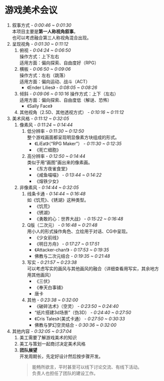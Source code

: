 # 游戏美术会议

1. 叙事方式 - *0:00:46 ~ 0:01:30*  
   本项目主要是**第一人称视角叙事**。  
   也可以考虑融合第三人称视角混合出现。
2. 呈现视角 - *0:01:30 ~ 0:11:12*
   1. 俯视 - *0:04:24 ~ 0:06:50*  
      操作方式：上下左右  
      适用方面：偏向探索、自由度好（RPG）
   2. 横板 - *0:06:50 ~ 0:09:06*  
      操作方式：左右（跳落）  
      适用方面：偏向运动、战斗（ACT）
      * 《Ender Lilies》 - *0:08:05 ~ 0:08:26*
   3. 倾斜 - *0:09:06 ~ 0:10:16*
      操作方式：上下（左右）  
      适用方面：偏向探索、自由度低（解谜、恐怖）
      * 《Sally Face》
   4. 其他视角（2.5D、其他透视方式） - *0:10:16 ~ 0:11:12*
3. 美术风格 - *0:11:12 ~ 0:32:05*
   1. 像素风 - *0:11:24 ~ 0:14:44*
      1. 低分辨率 - *0:11:30 ~ 0:12:50*  
         整个游戏画面都呈现明显像素方块组成的形式。
         * 《LiEat》（“RPG Maker”） - *0:11:30 ~ 0:12:35*
         * 《死亡细胞》
      2. 高分辨率 - *0:12:50 ~ 0:14:44*  
         类似于用“画图”画出来的像素画。
         * 《东方夜雀食堂》
         * 《咸鱼喵喵》 - *0:13:44 ~ 0:14:22*
         * 《熔铁少女》
   2. 非像素风 - *0:14:44 ~ 0:32:05*
      1. 线条卡通 - *0:14:44 ~ 0:16:48*  
         如《饥荒》、《锈湖》这种类型。
         * 《饥荒》
         * 《锈湖》
         * 《勇敢的心：世界大战》 - *0:15:22 ~ 0:16:48*
      2. Q版（二次元） - *0:16:48 ~ 0:21:48*  
         用小人的形式操作角色、立绘用于对话、CG中呈现。
         * 《少女前线》
         * 《明日方舟》 - *0:17:27 ~ 0:17:51*
         * 《Attacker-chan!》 - *0:17:53 ~ 0:19:35*
         * 佛教与二次元结合 - *0:19:35 ~ 0:21:48*
      3. 写实 - *0:21:57 ~ 0:23:38*  
         可以考虑写实的画风与其他画风的融合（详细查看用写实，其余地方用其他画风）
         * 《三伏》
         * 《奉天白事铺》
         * 唐卡
      4. 其他 - *0:23:38 ~ 0:32:00*
         * 《破碎法术》（空灵） - *0:23:50 ~ 0:24:40*
         * “纸片搭建3d场景”（伪3D） - *0:24:40 ~ 0:27:50*
         * 《Cris Tales》（美式卡通） - *0:27:50 ~ 0:30:33*
         * 佛教与梦幻空灵结合 - *0:30:36 ~ 0:32:00*
4. 其他内容 - *0:32:05 ~ 0:37:04*
   1. 美工需要了解游戏美术的知识
   2. 美工与策划一起商讨决定美术风格
   3. **团队展望**  
      开发周期长，先定好设计然后按步骤开发。
      > 能畅所欲言，平时甚至可以线下讨论交流、有线下活动。  
      > 负责人也担任了团队的建设工作。
